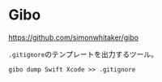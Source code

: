 # Gibo

https://github.com/simonwhitaker/gibo

`.gitignore`のテンプレートを出力するツール。

```
gibo dump Swift Xcode >> .gitignore
```
